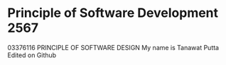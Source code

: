 # Principle of Software Development 2567
03376116 PRINCIPLE OF SOFTWARE DESIGN
My name is Tanawat Putta
Edited on Github
